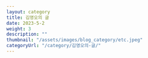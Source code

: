 ```yaml
---
layout: category
title: 김영오의 글
date: 2023-5-2
weight: 3
description: ""
thumbnail: "/assets/images/blog_category/etc.jpeg"
categoryUrl: "/category/김영오의-글/"
---
```

